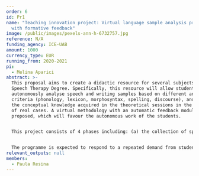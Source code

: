 ```yaml
---
order: 6
id: Pr1
name: "Teaching innovation project: Virtual language sample analysis program
  with formative feedback"
image: /public/images/pexels-ann-h-6732757.jpg
reference: N/A
funding_agency: ICE-UAB
amount: 1000
currency_type: EUR
running_from: 2020-2021
pi:
  - Melina Aparici
abstract: >-
  This proposal aims to create a didactic resource for several subjects of the
  Speech Therapy Degree. Specifically, this resource will allow students to
  autonomously analyse speech and writing samples based on different analytical
  criteria (phonology, lexicon, morphosyntax, spelling, discourse), and to use
  the conceptual knowledge acquired in the theoretical sessions in the analysis
  of real cases. A virtual methodology with an automatic feedback module is
  proposed, which will favour the autonomous work of the students. 


  This project consists of 4 phases including: (a) the collection of speech and writing samples from public databases, (b) the design and development of the analysis guidelines for each teaching purpose and adapted to each subject, (c) the virtualisation of the analysis and feedback guidelines so that they are compatible with the UAB virtual classroom system (moodle), and (d) the pilot test of the implementation of the system. 


  The programme is expected to respond to a repeated demand from students to increase the experience with practical cases. In addition, the competences achieved during this activity will consolidate the learning of not only practical but also theoretical aspects referring to the functioning and development of oral and written language, which can be transferred to other subjects of the Degree.
relevant_outputs: null
members:
  - Paula Resina
---
```

